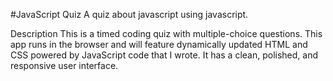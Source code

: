 #JavaScript Quiz
A quiz about javascript using javascript.

Description
This is a timed coding quiz with multiple-choice questions. This app runs in the browser and will feature dynamically updated HTML and CSS powered by JavaScript code that I wrote. It has a clean, polished, and responsive user interface. 


